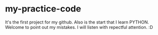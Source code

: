 # my-practice-code
It's the first project for my github. 
Also is the start that I learn PYTHON.
Welcome to point out my mistakes.
I will listen with repectful attention.
:D
